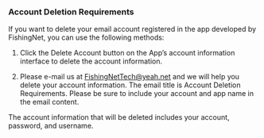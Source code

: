 ### Account Deletion Requirements

If you want to delete your email account registered in the app developed by FishingNet, you can use the following methods:

1. Click the Delete Account button on the App’s account information interface to delete the account information.

2. Please e-mail us at <u>FishingNetTech@yeah.net</u> and we will help you delete your account information. The email title is Account Deletion Requirements. Please be sure to include your account and app name in the email content.

The account information that will be deleted includes your account, password, and username.
